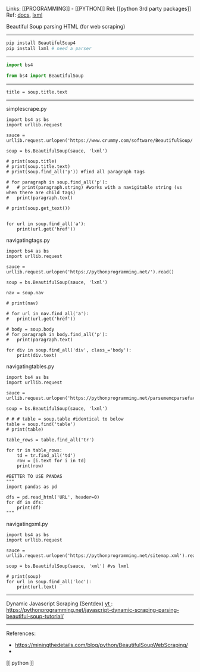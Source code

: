 Links: [[PROGRAMMING]] - [[PYTHON]]
Rel: [[python 3rd party packages]]
Ref: [docs](https://www.crummy.com/software/BeautifulSoup/bs4/doc/), [lxml](https://lxml.de/)

Beautiful Soup
parsing HTML (for web scraping)

--- 

```py
pip install BeautifulSoup4
pip install lxml # need a parser 
```

--- 
```py
import bs4
```
```py
from bs4 import BeautifulSoup
```

--- 

```title = soup.title.text```

--- 

simplescrape.py
```
import bs4 as bs
import urllib.request

sauce = urllib.request.urlopen('https://www.crummy.com/software/BeautifulSoup/').read()

soup = bs.BeautifulSoup(sauce, 'lxml')

# print(soup.title)
# print(soup.title.text)
# print(soup.find_all('p')) #find all paragraph tags

# for paragraph in soup.find_all('p'):
# 	# print(paragraph.string) #works with a navigitable string (vs when there are child tags)
# 	print(paragraph.text)

# print(soup.get_text())


for url in soup.find_all('a'):
	print(url.get('href'))
```

navigatingtags.py
```
import bs4 as bs
import urllib.request

sauce = urllib.request.urlopen('https://pythonprogramming.net/').read()

soup = bs.BeautifulSoup(sauce, 'lxml')

nav = soup.nav

# print(nav)

# for url in nav.find_all('a'):
# 	print(url.get('href'))

# body = soup.body
# for paragraph in body.find_all('p'):
# 	print(paragraph.text)

for div in soup.find_all('div', class_='body'):
	print(div.text)

```

navigatingtables.py
```
import bs4 as bs
import urllib.request

sauce = urllib.request.urlopen('https://pythonprogramming.net/parsememcparseface/').read()

soup = bs.BeautifulSoup(sauce, 'lxml')

# # # table = soup.table #identical to below
table = soup.find('table')
# print(table)

table_rows = table.find_all('tr')

for tr in table_rows:
	td = tr.find_all('td')
	row = [i.text for i in td]
	print(row)

#BETTER TO USE PANDAS
"""
import pandas as pd

dfs = pd.read_html('URL', header=0)
for df in dfs:
	print(df)
"""
```

navigatingxml.py
```
import bs4 as bs
import urllib.request

sauce = urllib.request.urlopen('https://pythonprogramming.net/sitemap.xml').read()

soup = bs.BeautifulSoup(sauce, 'xml') #vs lxml

# print(soup)
for url in soup.find_all('loc'):
	print(url.text)
```

--- 

Dynamic Javascript Scraping (Sentdex) [ yt ](https://www.youtube.com/watch?v=FSH77vnOGqU):
https://pythonprogramming.net/javascript-dynamic-scraping-parsing-beautiful-soup-tutorial/




--- 
References:
- https://miningthedetails.com/blog/python/BeautifulSoupWebScraping/
- 




[[ python ]]